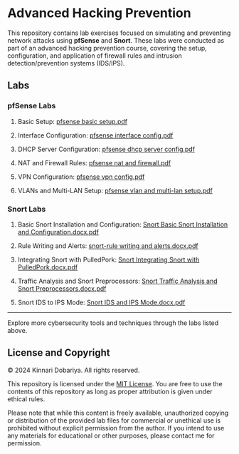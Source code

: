 # Advanced Hacking Prevention

This repository contains lab exercises focused on simulating and preventing network attacks using **pfSense** and **Snort**. These labs were conducted as part of an advanced hacking prevention course, covering the setup, configuration, and application of firewall rules and intrusion detection/prevention systems (IDS/IPS).

## Labs

### pfSense Labs

1. Basic Setup:
   [pfsense basic setup.pdf](https://github.com/user-attachments/files/17353249/pfsense.basic.setup.pdf)


2. Interface Configuration:
   [pfsense interface config.pdf](https://github.com/user-attachments/files/17353259/pfsense.interface.config.pdf)


3. DHCP Server Configuration:
   [pfsense dhcp server config.pdf](https://github.com/user-attachments/files/17353258/pfsense.dhcp.server.config.pdf)


4. NAT and Firewall Rules:
   [pfsense nat and firewall.pdf](https://github.com/user-attachments/files/17353260/pfsense.nat.and.firewall.pdf)


5. VPN Configuration:
    [pfsense vpn config.pdf](https://github.com/user-attachments/files/17353262/pfsense.vpn.config.pdf)


6. VLANs and Multi-LAN Setup:
    [pfsense vlan and multi-lan setup.pdf](https://github.com/user-attachments/files/17353261/pfsense.vlan.and.multi-lan.setup.pdf)
  

### Snort Labs

1. Basic Snort Installation and Configuration:
    [Snort Basic Snort Installation and Configuration.docx.pdf](https://github.com/user-attachments/files/17353263/Snort.Basic.Snort.Installation.and.Configuration.docx.pdf)


2. Rule Writing and Alerts:
   [snort-rule writing and alerts.docx.pdf](https://github.com/user-attachments/files/17353267/snort-rule.writing.and.alerts.docx.pdf) 


3. Integrating Snort with PulledPork:
    [Snort Integrating Snort with PulledPork.docx.pdf](https://github.com/user-attachments/files/17353265/Snort.Integrating.Snort.with.PulledPork.docx.pdf)


4. Traffic Analysis and Snort Preprocessors:
    [Snort Traffic Analysis and Snort Preprocessors.docx.pdf](https://github.com/user-attachments/files/17353266/Snort.Traffic.Analysis.and.Snort.Preprocessors.docx.pdf)
   

5. Snort IDS to IPS Mode:
   [Snort IDS and IPS Mode.docx.pdf](https://github.com/user-attachments/files/17353264/Snort.IDS.and.IPS.Mode.docx.pdf)
   

---

Explore more cybersecurity tools and techniques through the labs listed above.

## License and Copyright

© 2024 Kinnari Dobariya. All rights reserved.

This repository is licensed under the [MIT License](https://opensource.org/licenses/MIT). You are free to use the contents of this repository as long as proper attribution is given under ethical rules.

Please note that while this content is freely available, unauthorized copying or distribution of the provided lab files for commercial or unethical use is prohibited without explicit permission from the author. If you intend to use any materials for educational or other purposes, please contact me for permission.
